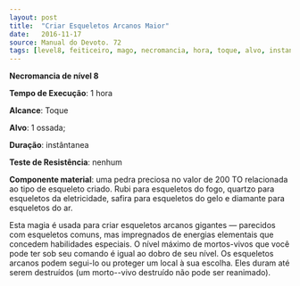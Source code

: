 ```yaml
---
layout: post
title:  "Criar Esqueletos Arcanos Maior"
date:   2016-11-17
source: Manual do Devoto. 72
tags: [level8, feiticeiro, mago, necromancia, hora, toque, alvo, instantanea, nenhum]
---
```


**Necromancia de nível 8**

**Tempo de Execução**: 1 hora

**Alcance**: Toque

**Alvo**: 1 ossada;

**Duração**: instântanea

**Teste de Resistência**: nenhum

**Componente material**: uma pedra preciosa no valor de 200 TO relacionada ao tipo de esqueleto criado. Rubi para esqueletos do fogo, quartzo para esqueletos da eletricidade, safira para esqueletos do 
gelo e diamante para esqueletos do ar.

Esta magia é usada para criar esqueletos arcanos gigantes — parecidos com esqueletos comuns, mas impregnados de 
energias elementais que concedem habilidades especiais. O nível máximo de mortos-vivos que você pode ter sob seu comando é igual ao dobro de seu nível. 
Os esqueletos arcanos podem segui-lo ou proteger um local à sua escolha. Eles duram até serem destruídos (um morto--vivo destruído não pode ser reanimado). 